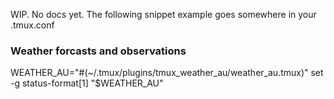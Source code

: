 WIP. No docs yet. The following snippet example goes somewhere in your .tmux.conf

### Weather forcasts and observations
WEATHER_AU="#(~/.tmux/plugins/tmux_weather_au/weather_au.tmux)"
set -g status-format[1] "$WEATHER_AU"